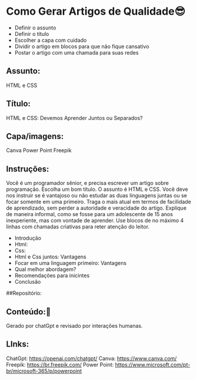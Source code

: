 # Como Gerar Artigos de Qualidade😎
-  Definir o assunto
-  Definir o título
-  Escolher a capa com cuidado
-  Dividir o artigo em blocos para que não fique cansativo
-  Postar o artigo com uma chamada para suas redes

## Assunto:

HTML e CSS 

## Título:
HTML e CSS: Devemos Aprender Juntos ou Separados?

## Capa/imagens:
Canva 
Power Point
Freepik

## Instruções:
Você é um programador sênior, e precisa escrever um artigo sobre programação. 
Escolha um bom título.
O assunto é HTML e CSS.
Você deve nos instruir se é vantajoso ou não estudar as duas linguagens juntas ou se focar somente em uma primeiro.
Traga o mais atual em termos de facilidade de aprendizado, sem perder a autoridade e veracidade do artigo.
Explique de maneira informal, como se fosse para um adolescente de 15 anos inexperiente, mas com vontade de aprender.
Use blocos de no máximo 4 linhas com chamadas criativas para reter atenção do leitor.
- Introdução
- Html:
- Css:
- Html e Css juntos: Vantagens
- Focar em uma linguagem primeiro: Vantagens
- Qual melhor abordagem?
- Recomendações para inicintes
- Conclusão

##Repositório:

## Conteúdo:🤞
Gerado por chatGpt e revisado por interações humanas.

## LInks:
ChatGpt: https://openai.com/chatgpt/
Canva: https://www.canva.com/
Freepik: https://br.freepik.com/
Power Point: https://www.microsoft.com/pt-br/microsoft-365/p/powerpoint

